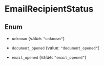 # EmailRecipientStatus

## Enum


* `unknown` (value: `"unknown"`)

* `document_opened` (value: `"document_opened"`)

* `email_opened` (value: `"email_opened"`)


